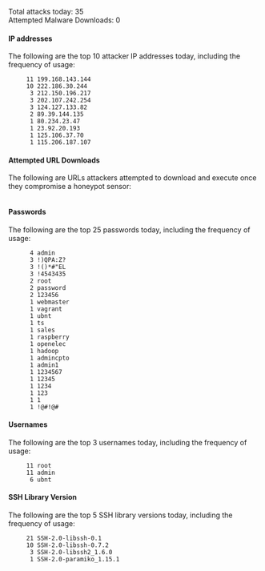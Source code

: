 Total attacks today: 35  
Attempted Malware Downloads: 0 

#### IP addresses
The following are the top 10 attacker IP addresses today, including the frequency of usage:
```
     11 199.168.143.144
     10 222.186.30.244
      3 212.150.196.217
      3 202.107.242.254
      3 124.127.133.82
      2 89.39.144.135
      1 80.234.23.47
      1 23.92.20.193
      1 125.106.37.70
      1 115.206.187.107
```

#### Attempted URL Downloads
The following are URLs attackers attempted to download and execute once they compromise a honeypot sensor:
```
```

#### Passwords
The following are the top 25 passwords today, including the frequency of usage:
```
      4 admin
      3 !)QPA:Z?
      3 !()*#"EL
      3 !4543435
      2 root
      2 password
      2 123456
      1 webmaster
      1 vagrant
      1 ubnt
      1 ts
      1 sales
      1 raspberry
      1 openelec
      1 hadoop
      1 admincpto
      1 admin1
      1 1234567
      1 12345
      1 1234
      1 123
      1 1
      1 !@#!@#
```

#### Usernames
The following are the top 3 usernames today, including the frequency of usage:
```
     11 root
     11 admin
      6 ubnt
```

#### SSH Library Version
The following are the top 5 SSH library versions today, including the frequency of usage:
```
     21 SSH-2.0-libssh-0.1
     10 SSH-2.0-libssh-0.7.2
      3 SSH-2.0-libssh2_1.6.0
      1 SSH-2.0-paramiko_1.15.1
```

